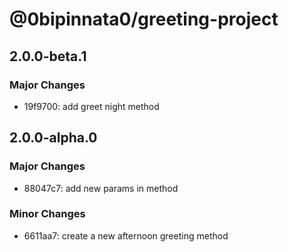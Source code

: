 # @0bipinnata0/greeting-project

## 2.0.0-beta.1

### Major Changes

- 19f9700: add greet night method

## 2.0.0-alpha.0

### Major Changes

- 88047c7: add new params in method

### Minor Changes

- 6611aa7: create a new afternoon greeting method
